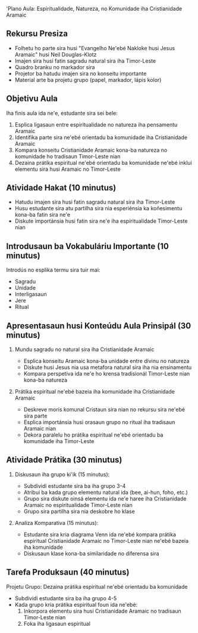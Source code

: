 'Plano Aula: Espiritualidade, Natureza, no Komunidade iha Cristianidade Aramaic 

## Rekursu Presiza

- Folhetu ho parte sira husi "Evangelho Ne'ebé Nakloke husi Jesus Aramaic" husi Neil Douglas-Klotz
- Imajen sira husi fatin sagradu natural sira iha Timor-Leste
- Quadro branku no markador sira
- Projetor ba hatudu imajen sira no konseitu importante
- Material arte ba projetu grupo (papel, markador, lápis kolor)

## Objetivu Aula

Iha finis aula ida ne'e, estudante sira sei bele:
1. Esplica ligasaun entre espiritualidade no natureza iha pensamentu Aramaic
2. Identifika parte sira ne'ebé orientadu ba komunidade iha Cristianidade Aramaic
3. Kompara konseitu Cristianidade Aramaic kona-ba natureza no komunidade ho tradisaun Timor-Leste nian
4. Dezaina prátika espiritual ne'ebé orientadu ba komunidade ne'ebé inklui elementu sira husi Aramaic no Timor-Leste

## Atividade Hakat (10 minutus)

- Hatudu imajen sira husi fatin sagradu natural sira iha Timor-Leste
- Husu estudante sira atu partilha sira nia esperiénsia ka koñesimentu kona-ba fatin sira ne'e
- Diskute importánsia husi fatin sira ne'e iha espiritualidade Timor-Leste nian

## Introdusaun ba Vokabuláriu Importante (10 minutus)

Introdús no esplika termu sira tuir mai:
- Sagradu
- Unidade
- Interligasaun
- Jere
- Ritual

## Apresentasaun husi Konteúdu Aula Prinsipál (30 minutus)

1. Mundu sagradu no natural sira iha Cristianidade Aramaic
   - Esplica konseitu Aramaic kona-ba unidade entre divinu no natureza
   - Diskute husi Jesus nia usa metafora natural sira iha nia ensinamentu
   - Kompara perspetiva ida ne'e ho krensa tradisionál Timor-Leste nian kona-ba natureza

2. Prátika espiritual ne'ebé bazeia iha komunidade iha Cristianidade Aramaic
   - Deskreve moris komunal Cristaun sira nian no rekursu sira ne'ebé sira parte
   - Esplica importánsia husi orasaun grupo no ritual iha tradisaun Aramaic nian
   - Dekora paralelu ho prátika espiritual ne'ebé orientadu ba komunidade iha Timor-Leste

## Atividade Prátika (30 minutus)

1. Diskusaun iha grupo ki'ik (15 minutus):
   - Subdividi estudante sira ba iha grupo 3-4
   - Atribui ba kada grupo elementu natural ida (bee, ai-hun, foho, etc.)
   - Grupo sira diskute oinsá elementu ida ne'e haree iha Cristianidade Aramaic no espiritualidade Timor-Leste nian
   - Grupo sira partilha sira nia deskobre ho klase

2. Analiza Komparativa (15 minutus):
   - Estudante sira kria diagrama Venn ida ne'ebé kompara prátika espiritual Cristianidade Aramaic no Timor-Leste nian ne'ebé bazeia iha komunidade
   - Diskusaun klase kona-ba similaridade no diferensa sira

## Tarefa Produksaun (40 minutus)

Projetu Grupo: Dezaina prátika espiritual ne'ebé orientadu ba komunidade
- Subdividi estudante sira ba iha grupo 4-5
- Kada grupo kria prátika espiritual foun ida ne'ebé:
  1. Inkorpora elementu sira husi Cristianidade Aramaic no tradisaun Timor-Leste nian
  2. Foka iha ligasaun espiritual